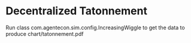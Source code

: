 # Decentralized Tatonnement

Run class com.agentecon.sim.config.IncreasingWiggle to get the data to produce chart/tatonnement.pdf